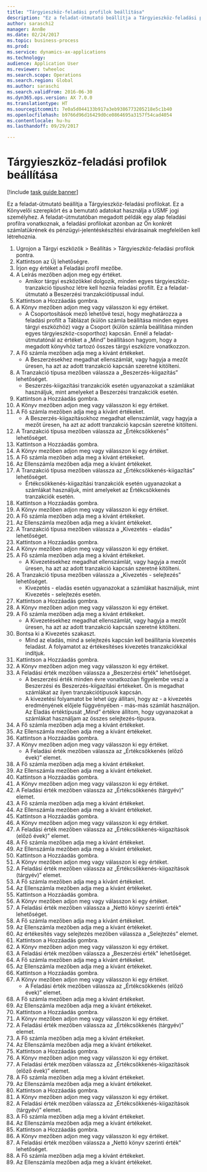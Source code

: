 ```yaml
--- 
title: "Tárgyieszköz-feladási profilok beállítása"
description: "Ez a feladat-útmutató beállítja a Tárgyieszköz-feladási profilokat."
author: saraschi2
manager: AnnBe
ms.date: 02/24/2017
ms.topic: business-process
ms.prod: 
ms.service: dynamics-ax-applications
ms.technology: 
audience: Application User
ms.reviewer: twheeloc
ms.search.scope: Operations
ms.search.region: Global
ms.author: saraschi
ms.search.validFrom: 2016-06-30
ms.dyn365.ops.version: AX 7.0.0
ms.translationtype: HT
ms.sourcegitcommit: 7e0a5d044133b917a3eb9386773205218e5c1b40
ms.openlocfilehash: b9766d96d16429d0ce0864695a3157f54cad4054
ms.contentlocale: hu-hu
ms.lasthandoff: 09/29/2017

---
```

# <a name="set-up-fixed-asset-posting-profiles"></a>Tárgyieszköz-feladási profilok beállítása

[!include [task guide banner](../../includes/task-guide-banner.md)]

Ez a feladat-útmutató beállítja a Tárgyieszköz-feladási profilokat.  Ez a Könyvelői szerepkört és a bemutató adatokat használja a USMF jogi személyhez.  A feladat-útmutatóban megadott példák egy alap feladási profilra vonatkoznak, a feladási profilokat azonban az Ön konkrét számlatükrének és pénzügyi-jelentéskészítési elvárásainak megfelelően kell létrehoznia.

1. Ugrojon a Tárgyi eszközök > Beállítás > Tárgyieszköz-feladási profilok pontra.
2. Kattintson az Új lehetőségre.
3. Írjon egy értéket a Feladási profil mezőbe.
4. A Leírás mezőben adjon meg egy értéket.
    * Amikor tárgyi eszközökkel dolgozik, minden egyes tárgyieszköz-tranzakció típushoz létre kell hoznia feladási profilt.  Ez a feladat-útmutató a Beszerzési tranzakciótípussal indul.  
5. Kattintson a Hozzáadás gombra.
6. A Könyv mezőben adjon meg vagy válasszon ki egy értéket.
    * A Csoportosítások mező lehetővé teszi, hogy meghatározza a feladási profilt a Táblázat (külön számla beállítása minden egyes tárgyi eszközhöz) vagy a Csoport (külön számla beállítása minden egyes tárgyieszköz-csoporthoz) kapcsán.  Ennél a feladat-útmutatónál az értéket a „Mind” beállításon hagyom, hogy a megadott könyvhöz tartozó összes tárgyi eszközre vonatkozzon.  
7. A Fő számla mezőben adja meg a kívánt értékeket.
    * A Beszerzésekhez megadhat ellenszámlát, vagy hagyja a mezőt üresen, ha azt az adott tranzakció kapcsán szeretné kitölteni.    
8. A Tranzakció típusa mezőben válassza a „Beszerzés-kiigazítás” lehetőséget.
    * Beszerzés-kiigazítási tranzakciók esetén ugyanazokat a számlákat használjuk, mint amelyeket a Beszerzési tranzakciók esetén.  
9. Kattintson a Hozzáadás gombra.
10. A Könyv mezőben adjon meg vagy válasszon ki egy értéket.
11. A Fő számla mezőben adja meg a kívánt értékeket.
    * A Beszerzés-kiigazításokhoz megadhat ellenszámlát, vagy hagyja a mezőt üresen, ha azt az adott tranzakció kapcsán szeretné kitölteni.    
12. A Tranzakció típusa mezőben válassza az „Értékcsökkenés” lehetőséget.
13. Kattintson a Hozzáadás gombra.
14. A Könyv mezőben adjon meg vagy válasszon ki egy értéket.
15. A Fő számla mezőben adja meg a kívánt értékeket.
16. Az Ellenszámla mezőben adja meg a kívánt értékeket.
17. A Tranzakció típusa mezőben válassza az „Értékcsökkenés-kiigazítás” lehetőséget.
    * Értékcsökkenés-kiigazítási tranzakciók esetén ugyanazokat a számlákat használjuk, mint amelyeket az Értékcsökkenés tranzakciók esetén.  
18. Kattintson a Hozzáadás gombra.
19. A Könyv mezőben adjon meg vagy válasszon ki egy értéket.
20. A Fő számla mezőben adja meg a kívánt értékeket.
21. Az Ellenszámla mezőben adja meg a kívánt értékeket.
22. A Tranzakció típusa mezőben válassza a „Kivezetés - eladás” lehetőséget.
23. Kattintson a Hozzáadás gombra.
24. A Könyv mezőben adjon meg vagy válasszon ki egy értéket.
25. A Fő számla mezőben adja meg a kívánt értékeket.
    * A Kivezetésekhez megadhat ellenszámlát, vagy hagyja a mezőt üresen, ha azt az adott tranzakció kapcsán szeretné kitölteni.  
26. A Tranzakció típusa mezőben válassza a „Kivezetés - selejtezés” lehetőséget.
    * Kivezetés - eladás esetén ugyanazokat a számlákat használjuk, mint Kivezetés - selejtezés esetén.  
27. Kattintson a Hozzáadás gombra.
28. A Könyv mezőben adjon meg vagy válasszon ki egy értéket.
29. A Fő számla mezőben adja meg a kívánt értékeket.
    * A Kivezetésekhez megadhat ellenszámlát, vagy hagyja a mezőt üresen, ha azt az adott tranzakció kapcsán szeretné kitölteni.  
30. Bontsa ki a Kivezetés szakaszt.
    * Mind az eladás, mind a selejtezés kapcsán kell beállítania kivezetés feladást.  A folyamatot az értékesítéses kivezetés tranzakciókkal indítjuk.  
31. Kattintson a Hozzáadás gombra.
32. A Könyv mezőben adjon meg vagy válasszon ki egy értéket.
33. A Feladási érték mezőben válassza a „Beszerzési érték" lehetőséget.
    * A beszerzési érték minden évre vonatkozóan figyelembe veszi a Beszerzési és Beszerzés-kiigazítási értékeket.  Ön is megadhat számlákat az ilyen tranzakciótípusok kapcsán.  
    * A kivezetési folyamatot be lehet úgy állítani, hogy az - a kivezetés eredményének előjele függvényében - más-más számlát használjon.  Az Eladás értéktípusát „Mind” értékre állítom, hogy ugyanazokat a számlákat használjam az összes selejtezés-típusra.  
34. A Fő számla mezőben adja meg a kívánt értékeket.
35. Az Ellenszámla mezőben adja meg a kívánt értékeket.
36. Kattintson a Hozzáadás gombra.
37. A Könyv mezőben adjon meg vagy válasszon ki egy értéket.
    * A Feladási érték mezőben válassza az „Értékcsökkenés (előző évek)” elemet.  
38. A Fő számla mezőben adja meg a kívánt értékeket.
39. Az Ellenszámla mezőben adja meg a kívánt értékeket.
40. Kattintson a Hozzáadás gombra.
41. A Könyv mezőben adjon meg vagy válasszon ki egy értéket.
42. A Feladási érték mezőben válassza az „Értékcsökkenés (tárgyév)” elemet.
43. A Fő számla mezőben adja meg a kívánt értékeket.
44. Az Ellenszámla mezőben adja meg a kívánt értékeket.
45. Kattintson a Hozzáadás gombra.
46. A Könyv mezőben adjon meg vagy válasszon ki egy értéket.
47. A Feladási érték mezőben válassza az „Értékcsökkenés-kiigazítások (előző évek)” elemet.
48. A Fő számla mezőben adja meg a kívánt értékeket.
49. Az Ellenszámla mezőben adja meg a kívánt értékeket.
50. Kattintson a Hozzáadás gombra.
51. A Könyv mezőben adjon meg vagy válasszon ki egy értéket.
52. A Feladási érték mezőben válassza az „Értékcsökkenés-kiigazítások (tárgyév)” elemet.
53. A Fő számla mezőben adja meg a kívánt értékeket.
54. Az Ellenszámla mezőben adja meg a kívánt értékeket.
55. Kattintson a Hozzáadás gombra.
56. A Könyv mezőben adjon meg vagy válasszon ki egy értéket.
57. A Feladási érték mezőben válassza a „Nettó könyv szerinti érték" lehetőséget.
58. A Fő számla mezőben adja meg a kívánt értékeket.
59. Az Ellenszámla mezőben adja meg a kívánt értékeket.
60. Az értékesítés vagy selejtezés mezőben válassza a „Selejtezés” elemet.
61. Kattintson a Hozzáadás gombra.
62. A Könyv mezőben adjon meg vagy válasszon ki egy értéket.
63. A Feladási érték mezőben válassza a „Beszerzési érték" lehetőséget.
64. A Fő számla mezőben adja meg a kívánt értékeket.
65. Az Ellenszámla mezőben adja meg a kívánt értékeket.
66. Kattintson a Hozzáadás gombra.
67. A Könyv mezőben adjon meg vagy válasszon ki egy értéket.
    * A Feladási érték mezőben válassza az „Értékcsökkenés (előző évek)” elemet.  
68. A Fő számla mezőben adja meg a kívánt értékeket.
69. Az Ellenszámla mezőben adja meg a kívánt értékeket.
70. Kattintson a Hozzáadás gombra.
71. A Könyv mezőben adjon meg vagy válasszon ki egy értéket.
72. A Feladási érték mezőben válassza az „Értékcsökkenés (tárgyév)” elemet.
73. A Fő számla mezőben adja meg a kívánt értékeket.
74. Az Ellenszámla mezőben adja meg a kívánt értékeket.
75. Kattintson a Hozzáadás gombra.
76. A Könyv mezőben adjon meg vagy válasszon ki egy értéket.
77. A Feladási érték mezőben válassza az „Értékcsökkenés-kiigazítások (előző évek)” elemet.
78. A Fő számla mezőben adja meg a kívánt értékeket.
79. Az Ellenszámla mezőben adja meg a kívánt értékeket.
80. Kattintson a Hozzáadás gombra.
81. A Könyv mezőben adjon meg vagy válasszon ki egy értéket.
82. A Feladási érték mezőben válassza az „Értékcsökkenés-kiigazítások (tárgyév)” elemet.
83. A Fő számla mezőben adja meg a kívánt értékeket.
84. Az Ellenszámla mezőben adja meg a kívánt értékeket.
85. Kattintson a Hozzáadás gombra.
86. A Könyv mezőben adjon meg vagy válasszon ki egy értéket.
87. A Feladási érték mezőben válassza a „Nettó könyv szerinti érték" lehetőséget.
88. A Fő számla mezőben adja meg a kívánt értékeket.
89. Az Ellenszámla mezőben adja meg a kívánt értékeket.


